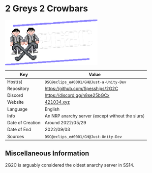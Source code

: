 # 2 Greys 2 Crowbars

<img src="logo.png" width=300>

| Key  | Value |
| ------------- | ------------- |
| Host(s) | `DSC@eclips_e#0001/GH@Just-a-Unity-Dev` |
| Repository  | https://github.com/Spesships/2G2C |
| Discord  | https://discord.gg/n8se25bGCx |
| Website | [421034.xyz](http://web.archive.org/web/20220907144712/https://421034.xyz/) <!-- (domain looks weird, but I own it and it's cheap af) --> |
| Language | English |
| Info | An NRP anarchy server (except without the slurs) |
| Date of Creation | Around 2022/05/29 |
| Date of End | 2022/09/03 |
| Sources | `DSC@eclips_e#0001/GH@Just-Unity-Dev` |

## Miscellaneous Information
2G2C is arguably considered the oldest anarchy server in SS14.
